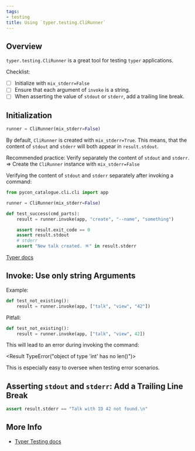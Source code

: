 ```yaml
---
tags: 
- testing
title: Using `typer.testing.CliRunner`
---
```


## Overview

`typer.testing.CliRunner` is a great tool for testing `typer` applications.

Checklist:

* [ ] Initialize with `mix_stderr=False`
* [ ] Ensure that each argument of `invoke` is a string.
* [ ] When asserting the value of `stdout` or `stderr`, add a trailing line break.

## Initialization

```python
runner = CliRunner(mix_stderr=False)
```

By default, `CliRunner` is created with `mix_stderr=True`. This means, that the content of `stdout` and `stderr` will both appear in `result.stdout`.

Recommended practice: Verify separately the content of `stdout` and `stderr`. => Create the `CliRunner` instance with `mix_stderr=False`

Verifying the content of `stdout` and `stderr` separately after invoking a command:

```python
from pycon_catalogue.cli.cli import app

runner = CliRunner(mix_stderr=False)

def test_success(cmd_parts):
    result = runner.invoke(app, "create", "--name", "something")

    assert result.exit_code == 0
    assert result.stdout
    # stderr
    assert "New talk created. 🪅" in result.stderr
```

[Typer docs](https://typer.tiangolo.com/tutorial/testing/#check-the-result)

## Invoke: Use only string Arguments

Example:

```python
def test_not_existing():
    result = runner.invoke(app, ["talk", "view", "42"])
```

Pitfall:

```python
def test_not_existing():
    result = runner.invoke(app, ["talk", "view", 42])
```

This will lead to an error during invoking the command:

<Result TypeError("object of type 'int' has no len()")>

This is especially easy to oversee when testing error scenarios.

## Asserting `stdout` and `stderr`: Add a Trailing Line Break

```python
assert result.stderr == "Talk with ID 42 not found.\n"
```

## More Info

* [Typer Testing docs](https://typer.tiangolo.com/tutorial/testing/)